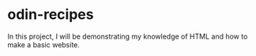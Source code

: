 # odin-recipes
In this project, I will be demonstrating my knowledge of HTML and how to make a basic website.
